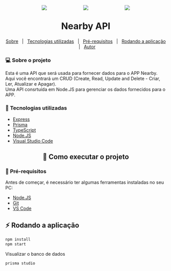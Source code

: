 <p align="center" style="display: flex; align-items: center; justify-content: space-evenly; align-content: center; line-height: 10px;">
    <img src="https://img.shields.io/badge/NODE-%3E%3D22.11.0-brightgreen?style=for-the-badge">
    <img src="https://img.shields.io/badge/NPM-%3E%3D10.9.0-orange?style=for-the-badge">
    <img src="https://img.shields.io/badge/STATUS-Complete-blue?style=for-the-badge">
</p>


<h1 align="center">
    <p style="display: flex; align-items: center; justify-content: center;line-height: 22px; margin-top: 15px">
        Nearby API
    </P>
</h1>

<p align="center">
    <a href="#computer-sobre-o-projeto">Sobre</a> &nbsp | &nbsp  
    <a href="#wrench-tecnologias-utilizadas">Tecnologias utilizadas</a> &nbsp  | &nbsp 
    <a href="#pushpin-pré-requisitos">Pré-requisitos</a> &nbsp  | &nbsp 
    <a href="#zap-rodando-a-aplicação">Rodando a aplicação</a> &nbsp  | &nbsp 
    <a href="#construction_worker-autor">Autor</a>
</p>


### :computer: **Sobre o projeto**

<p>
    Esta é uma API que será usada para fornecer dados para o APP Nearby. </br>
    Aqui você encontrará um CRUD (Create, Read, Update and Delete - Criar, Ler, Atualizar e Apagar). </br>
    Uma API consrtuída em Node.JS para gerenciar os dados fornecidos para o APP.
</p>

### :wrench: **Tecnologias utilizadas**
- [Express](https://expressjs.com/)
- [Prisma](https://www.prisma.io/docs/getting-started)
- [TypeScript](https://www.typescriptlang.org/docs/handbook/typescript-in-5-minutes.html)
- [Node.JS](https://nodejs.org/en/)
- [Visual Studio Code](https://code.visualstudio.com/)

<h2 align="center">🚀 Como executar o projeto</h2>

### :pushpin: **Pré-requisitos**

<p>
    Antes de começar, é necessário ter algumas ferramentas instaladas no seu PC:
</p>

- [Node.JS](https://nodejs.org/en/)
- [Git](https://git-scm.com/)
- [VS Code](https://code.visualstudio.com/)


## :zap: **Rodando a aplicação**

```bash
npm install 
npm start
```

Visualizar o banco de dados
```bash
prisma studio
```
